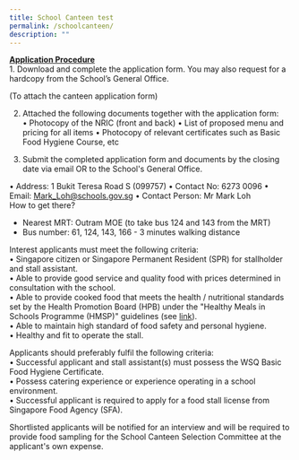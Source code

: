 ```yaml
---
title: School Canteen test
permalink: /schoolcanteen/
description: ""
---
```

<p>
<strong><u>Application Procedure</u></strong>
	<br>
1. Download and complete the application form. You may also request for a hardcopy from the School’s General Office.<br>

(To attach the canteen application form) 

2. Attached the following documents together with the application form:<br>
•	Photocopy of the NRIC (front and back)
•	List of proposed menu and pricing for all items
•	Photocopy of relevant certificates such as Basic Food Hygiene Course, etc<br>

3. Submit the completed application form and documents by the closing date via email OR to the School's General Office.<br>

•	Address: 1 Bukit Teresa Road S (099757)
•	Contact No: 6273 0096
•	Email: Mark_Loh@schools.gov.sg
•	Contact Person: Mr Mark Loh
<br>
How to get there?
* Nearest MRT: Outram MOE (to take bus 124 and 143 from the MRT)<br>
* Bus number: 61, 124, 143, 166 - 3 minutes walking distance<br>

Interest applicants must meet the following criteria:<br>
•	Singapore citizen or Singapore Permanent Resident (SPR) for stallholder and stall assistant.<br>
•	Able to provide good service and quality food with prices determined in consultation with the school.<br>
•	Able to provide cooked food that meets the health / nutritional standards set by the Health Promotion Board (HPB) under the "Healthy Meals in Schools Programme (HMSP)" guidelines (see [link](https://www.hpb.gov.sg/schools/school-programmes/healthy-meals-in-schools-programme)).<br>
•	Able to maintain high standard of food safety and personal hygiene.<br>
•	Healthy and fit to operate the stall.<br>


Applicants should preferably fulfil the following criteria:<br>
•	Successful applicant and stall assistant(s) must possess the WSQ Basic Food Hygiene Certificate.<br>
•	Possess catering experience or experience operating in a school environment.<br>
•	Successful applicant is required to apply for a food stall license from Singapore Food Agency (SFA).<br>


Shortlisted applicants will be notified for an interview and will be required to provide food sampling for the School Canteen Selection Committee at the applicant's own expense.</p>